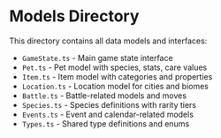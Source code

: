 # Models Directory

This directory contains all data models and interfaces:

- `GameState.ts` - Main game state interface
- `Pet.ts` - Pet model with species, stats, care values
- `Item.ts` - Item model with categories and properties
- `Location.ts` - Location model for cities and biomes
- `Battle.ts` - Battle-related models and moves
- `Species.ts` - Species definitions with rarity tiers
- `Events.ts` - Event and calendar-related models
- `Types.ts` - Shared type definitions and enums
